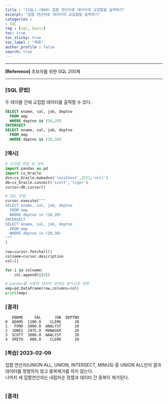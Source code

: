 ```yaml
---
title : "[SQL]-(069) 집합 연산자로 데이터의 교집합을 출력하기"
excerpt: "집합 연산자로 데이터의 교집합을 출력하기"
categories :
- SQL
tag : [sql, basic]
toc: true
toc_sticky: true
toc_label : "목록"
author_profile : false
search: true
---
```


---
**[Reference]** 초보자를 위한 SQL 200제

---

### [SQL 문법]
두 테이블 간에 교집합 데이터를 출력할 수 있다.  

```sql
SELECT ename, sal, job, deptno
  FROM emp
  WHERE deptno in (10,20)
INTERSECT
SELECT ename, sal, job, deptno
  FROM emp
  WHERE deptno in (20,30)
```
### [예시]
```python
# 오라클 연동 및 접속
import pandas as pd
import cx_Oracle
dsn=cx_Oracle.makedsn('localhost',1521,'orcl')
db=cx_Oracle.connect('scott','tiger')
cursor=db.cursor()

# SQL 문법
cursor.execute("""
SELECT ename, sal, job, deptno
  FROM emp
  WHERE deptno in (10,20)
INTERSECT
SELECT ename, sal, job, deptno
  FROM emp
  WHERE deptno in (20,30)
"""
)

row=cursor.fetchall()
colname=cursor.description
col=[]

for i in colname:
    col.append(i[0])

# pandas를 사용한 데이터 프레임 형식으로 변환
emp=pd.DataFrame(row,columns=col)
print(emp)
```
### [결과]
       ENAME     SAL      JOB  DEPTNO
    0  ADAMS  1100.0    CLERK      20
    1   FORD  3000.0  ANALYST      20
    2  JONES  2975.0  MANAGER      20
    3  SCOTT  3000.0  ANALYST      20
    4  SMITH   800.0    CLERK      20

### [복습] 2023-02-09
집합 연산자(UNION ALL, UNION, INTERSECT, MINUS) 중 UNION ALL만이 결과 데이터를 정렬하지 않고 중복제거를 하지 않는다.  
나머지 세 집합연산자는 내림차순 정렬과 데이터 간 중복이 제거된다.

```sql

```

### [결과]